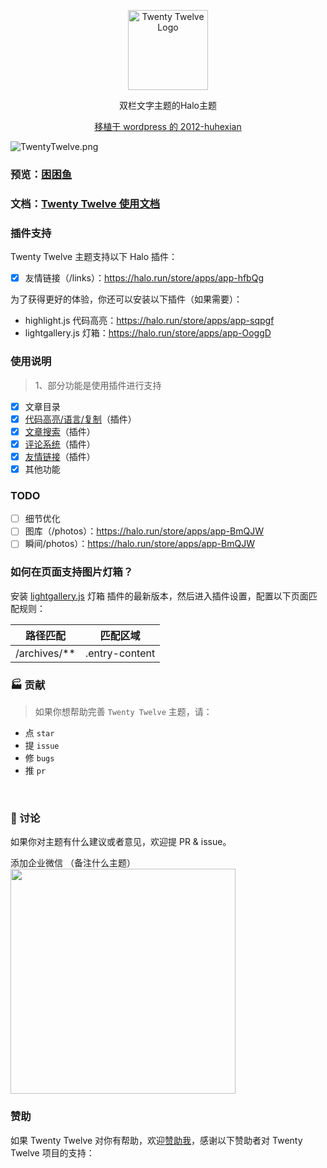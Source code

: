 <p align="center">
  <img alt="Twenty Twelve Logo" src="https://api.minio.yyds.pink/halo-docs/2024/06/twentytwelve-logo.png" width="128">
</p>

<p align="center">双栏文字主题的Halo主题</p>
<p align="center"><a target="_blank" href="https://github.com/huhexian/2012-huhexian">移植于 wordpress 的 2012-huhexian</a></p>


![TwentyTwelve.png](https://api.minio.yyds.pink/halo-docs/2024/06/TwentyTwelve.png)


### 预览：[困困鱼](https://demo.kunkunyu.com?preview-theme=theme-twentytwelve)

### 文档：[Twenty Twelve 使用文档](https://docs.kunkunyu.com/docs/twentytwelve)


### 插件支持
Twenty Twelve 主题支持以下 Halo 插件：

- [X] 友情链接（/links）：https://halo.run/store/apps/app-hfbQg

为了获得更好的体验，你还可以安装以下插件（如果需要）：
- highlight.js 代码高亮：https://halo.run/store/apps/app-sqpgf
- lightgallery.js 灯箱：https://halo.run/store/apps/app-OoggD

### 使用说明
> 1、部分功能是使用插件进行支持  
- [X] 文章目录
- [X] [代码高亮/语言/复制](https://github.com/halo-sigs/plugin-highlightjs)（插件）
- [x] [文章搜索](https://github.com/halo-sigs/plugin-search-widget)（插件）
- [X] [评论系统](https://github.com/halo-sigs/plugin-comment-widget)（插件）
- [x] [友情链接](https://github.com/halo-sigs/plugin-links)（插件）
- [x] 其他功能

### TODO
- [ ] 细节优化  
- [ ] 图库（/photos）：https://halo.run/store/apps/app-BmQJW
- [ ] 瞬间/photos）：https://halo.run/store/apps/app-BmQJW

### 如何在页面支持图片灯箱？
安装 [lightgallery.js](https://halo.run/store/apps/app-OoggD) 灯箱 插件的最新版本，然后进入插件设置，配置以下页面匹配规则：

| 路径匹配 | 匹配区域 |
| --- | --- |
| /archives/** | .entry-content | 

### 🏭 贡献

> 如果你想帮助完善 `Twenty Twelve` 主题，请：

- 点 `star`
- 提 `issue`
- 修 `bugs`
- 推 `pr`

<br>

### 💬 讨论

如果你对主题有什么建议或者意见，欢迎提 PR & issue。

添加企业微信 （备注什么主题）
<img width="360" src="https://api.minio.yyds.pink/kunkunyu/files/2025/02/%E5%BE%AE%E4%BF%A1%E5%9B%BE%E7%89%87_20250212142105-pbceif.jpg" />


### 赞助
如果 Twenty Twelve 对你有帮助，欢迎[赞助我](https://afdian.net/a/moony_la)，感谢以下赞助者对 Twenty Twelve 项目的支持：
